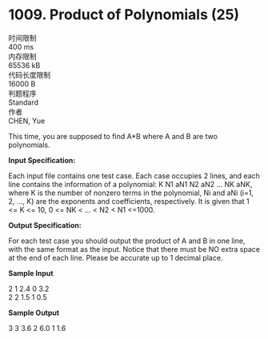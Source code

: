 # 1009. Product of Polynomials (25)
时间限制<br>
400 ms<br>
内存限制<br>
65536 kB<br>
代码长度限制<br>
16000 B<br>
判题程序<br>
Standard<br>
作者<br>
CHEN, Yue<br>

This time, you are supposed to find A*B where A and B are two polynomials.

**Input Specification:**

Each input file contains one test case. Each case occupies 2 lines, and each line contains the information of a polynomial: K N1 aN1 N2 aN2 ... NK aNK, where K is the number of nonzero terms in the polynomial, Ni and aNi (i=1, 2, ..., K) are the exponents and coefficients, respectively. It is given that 1 <= K <= 10, 0 <= NK < ... < N2 < N1 <=1000.

**Output Specification:**

For each test case you should output the product of A and B in one line, with the same format as the input. Notice that there must be NO extra space at the end of each line. Please be accurate up to 1 decimal place.

**Sample Input**

2 1 2.4 0 3.2<br>
2 2 1.5 1 0.5

**Sample Output**

3 3 3.6 2 6.0 1 1.6